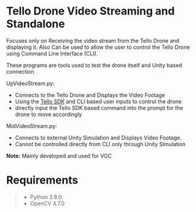 # Tello Drone Video Streaming and Standalone

Focuses only on Receiving the video stream from the Tello Drone and displaying it. Also Can be used to allow the user to control the Tello Drone using Command Line Interface (CLI).

These programs are tools used to test the drone itself and Unity based connection

UpVideoStream.py:
- Connects to the Tello Drone and Displays the Video Footage
- Using the [Tello SDK](https://dl-cdn.ryzerobotics.com/downloads/Tello/Tello%20SDK%202.0%20User%20Guide.pdf) and CLI based user inputs to control the drone
- directly input the Tello SDK based command into the prompt for the drone to move accordingly

MidVideoStream.py:
- Connects to external Unity Simulation and Displays Video Footage.
- Cannot be controlled directly from CLI only through Unity SImulation


**Note:** Mainly developed and used for VOC

# Requirements

> - Python 3.8.0
> - OpenCV 4.7.0 